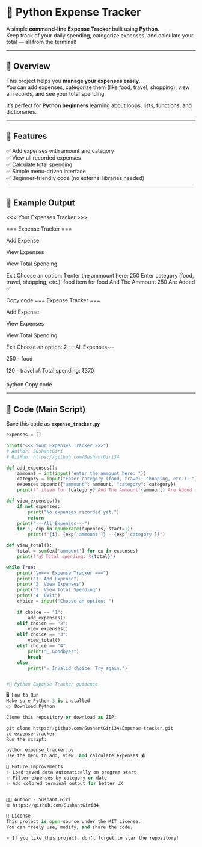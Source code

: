 # 💸 Python Expense Tracker

A simple **command-line Expense Tracker** built using **Python**.  
Keep track of your daily spending, categorize expenses, and calculate your total — all from the terminal!

---

## 🧠 Overview

This project helps you **manage your expenses easily**.  
You can add expenses, categorize them (like food, travel, shopping), view all records, and see your total spending.

It’s perfect for **Python beginners** learning about loops, lists, functions, and dictionaries.

---

## 🚀 Features

✅ Add expenses with amount and category  
✅ View all recorded expenses  
✅ Calculate total spending  
✅ Simple menu-driven interface  
✅ Beginner-friendly code (no external libraries needed)

---

## 🧾 Example Output

<<< Your Expenses Tracker >>>

=== Expense Tracker ===

Add Expense

View Expenses

View Total Spending

Exit
Choose an option: 1
enter the ammount here: 250
Enter category (food, travel, shopping, etc.): food
item for food And The Ammount 250 Are Added ✅

Copy code
=== Expense Tracker ===

Add Expense

View Expenses

View Total Spending

Exit
Choose an option: 2
---All Expenses---

250 - food

120 - travel
💰 Total spending: ₹370

python
Copy code

---

## 🧩 Code (Main Script)

Save this code as **`expense_tracker.py`**

```python
expenses = []

print("<<< Your Expenses Tracker >>>")
# Author: SushantGiri
# GitHub: https://github.com/SushantGiri34

def add_expenses():
    ammount = int(input("enter the ammount here: "))
    category = input("Enter category (food, travel, shopping, etc.): ")
    expenses.append({"ammount": ammount, "category": category})
    print(f" iteam for {category} And The Ammount {ammount} Are Added ✅")

def view_expenses():
    if not expenses:
        print("No expenses recorded yet.")
        return
    print("---All Expenses---")
    for i, exp in enumerate(expenses, start=1):
        print(f"{i}. {exp['ammount']} - {exp['category']}")

def view_total():
    total = sum(ex['ammount'] for ex in expenses)
    print(f"💰 Total spending: ₹{total}")

while True:
    print("\n=== Expense Tracker ===")
    print("1. Add Expense")
    print("2. View Expenses")
    print("3. View Total Spending")
    print("4. Exit")
    choice = input("Choose an option: ")
    
    if choice == "1":
        add_expenses()
    elif choice == "2":
        view_expenses()
    elif choice == "3":
        view_total()
    elif choice == "4":
        print("👋 Goodbye!")
        break
    else:
        print("⚠ Invalid choice. Try again.")


#💸 Python Expense Tracker guidence

🖥️ How to Run
Make sure Python 3 is installed.
👉 Download Python

Clone this repository or download as ZIP:

git clone https://github.com/SushantGiri34/Expense-tracker.git
cd expense-tracker
Run the script:

python expense_tracker.py
Use the menu to add, view, and calculate expenses 💰

🧰 Future Improvements
✨ Load saved data automatically on program start
✨ Filter expenses by category or date
✨ Add colored terminal output for better UX


🧑‍💻 Author - Sushant Giri
🌐 https://github.com/SushantGiri34

🪪 License
This project is open-source under the MIT License.
You can freely use, modify, and share the code.

⭐ If you like this project, don’t forget to star the repository!
